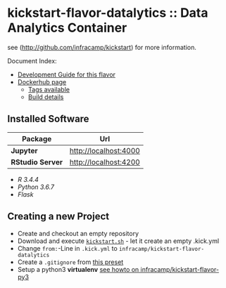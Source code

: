 
# kickstart-flavor-datalytics :: Data Analytics Container

see (http://github.com/infracamp/kickstart) for more information.

Document Index:

- [Development Guide for this flavor](DEVELOPMENT.md)
- [Dockerhub page](https://hub.docker.com/r/infracamp/kickstart-flavor-datalytics/)
    - [Tags available](https://hub.docker.com/r/infracamp/kickstart-flavor-datalytics/tags/)
    - [Build details](https://hub.docker.com/r/infracamp/kickstart-flavor-datalytics/builds/)


## Installed Software

| Package               | Url                                              |
|-----------------------|--------------------------------------------------|
| **Jupyter**           | [http://localhost:4000](http://localhost:4000)   |
| **RStudio Server**    | [http://localhost:4200](http://localhost:4200)   |

- *R 3.4.4*
- *Python 3.6.7*
- *Flask*

## Creating a new Project

- Create and checkout an empty repository
- Download and execute [`kickstart.sh`](https://infracamp.org/getting-started/) - let it create an empty .kick.yml
- Change `from:`-Line in `.kick.yml` to `infracamp/kickstart-flavor-datalytics`
- Create a `.gitignore` from [this preset](doc/.gitignore)
- Setup a python3 **virtualenv** [see howto on infracamp/kickstart-flavor-py3](https://github.com/infracamp/kickstart-flavor-py3)






